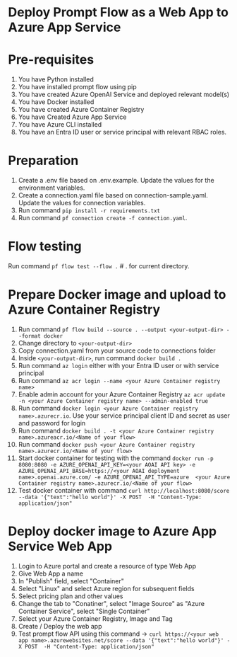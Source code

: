 # Deploy Prompt Flow as a Web App to Azure App Service

# Pre-requisites
1. You have Python installed
2. You have installed prompt flow using pip  
2. You have created Azure OpenAI Service and deployed relevant model(s)
3. You have Docker installed
4. You have created Azure Container Registry  
5. You have Created Azure App Service  
6. You have Azure CLI installed  
7. You have an Entra ID user or service principal with relevant RBAC roles.  


# Preparation  
1. Create a .env file based on .env.example. Update the values for the environment variables.  
2. Create a connection.yaml file based on connection-sample.yaml. Update the values for connection variables.  
3. Run command ```pip install -r requirements.txt```  
4. Run command ```pf connection create -f connection.yaml```.  

# Flow testing
Run command ```pf flow test --flow .```  # . for current directory.   

# Prepare Docker image and upload to Azure Container Registry
1. Run command ```pf flow build --source . --output <your-output-dir> --format docker```  
2. Change directory to ```<your-output-dir>```  
3. Copy connection.yaml from your source code to connections folder  
4. Inside ```<your-output-dir>```, run command ```docker build .```
5. Run command ```az login``` either with your Entra ID user or with service principal  
6. Run command ```az acr login --name <your Azure Container registry name>```
7. Enable admin account for your Azure Container Registry ```az acr update -n <your Azure Container registry name> --admin-enabled true```  
8. Run command ```docker login <your Azure Container registry name>.azurecr.io```. Use your service principal client ID and secret as user and password for login  
9. Run command ```docker build . -t <your Azure Container registry name>.azureacr.io/<Name of your flow>```  
10. Run command ```docker push <your Azure Container registry name>.azurecr.io/<Name of your flow>```
11. Start docker container for testing with the command ```docker run -p 8080:8080 -e AZURE_OPENAI_API_KEY=<your AOAI API key> -e AZURE_OPENAI_API_BASE=https://<your AOAI deployment name>.openai.azure.com/ -e AZURE_OPENAI_API_TYPE=azure  <your Azure Container registry name>.azurecr.io/<Name of your flow>```
12. Test docker container with command ```curl http://localhost:8080/score --data '{"text":"hello world"}' -X POST  -H "Content-Type: application/json"```

# Deploy docker image to Azure App Service Web App
1. Login to Azure portal and create a resource of type Web App  
2. Give Web App a name
3. In "Publish" field, select "Container"  
4. Select "Linux" and select Azure region for subsequent fields  
5. Select pricing plan and other values  
6. Change the tab to "Conatiner", select "Image Source" as "Azure Container Service", select "Single Container"  
7. Select your Azure Container Registry, Image and Tag  
8. Create / Deploy the web app  
9. Test prompt flow API using this command -> ```curl https://<your web app name>.azurewebsites.net/score --data '{"text":"hello world"}' -X POST  -H "Content-Type: application/json"```
